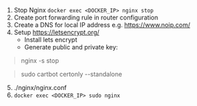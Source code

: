 1. Stop Nginx `docker exec <DOCKER_IP> nginx stop`
2. Create port forwarding rule in router configuration
3. Create a DNS for local IP address e.g. https://www.noip.com/
4. Setup https://letsencrypt.org/
   - Install lets encrypt
   - Generate public and private key:
> nginx -s stop

> sudo cartbot certonly --standalone  

5. ./nginx/nginx.conf
6. `docker exec <DOCKER_IP> sudo nginx`
